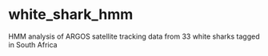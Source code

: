 # white_shark_hmm
HMM analysis of ARGOS satellite tracking data from 33 white sharks tagged in South Africa
